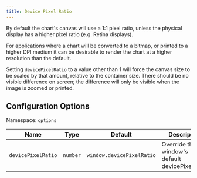 ```yaml
---
title: Device Pixel Ratio
---
```


By default the chart's canvas will use a 1:1 pixel ratio, unless the physical display has a higher pixel ratio (e.g. Retina displays).

For applications where a chart will be converted to a bitmap, or printed to a higher DPI medium it can be desirable to render the chart at a higher resolution than the default.

Setting `devicePixelRatio` to a value other than 1 will force the canvas size to be scaled by that amount, relative to the container size. There should be no visible difference on screen; the difference will only be visible when the image is zoomed or printed.

## Configuration Options

Namespace: `options`

| Name | Type | Default | Description
| ---- | ---- | ------- | -----------
| `devicePixelRatio` | `number` | `window.devicePixelRatio` | Override the window's default devicePixelRatio.
